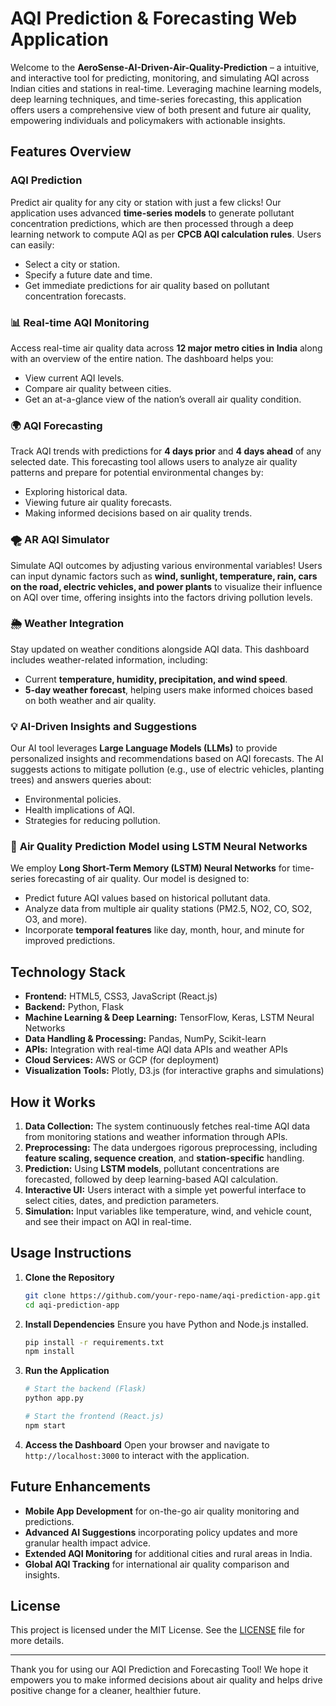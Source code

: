 # **AQI Prediction & Forecasting Web Application**

Welcome to the **AeroSense-AI-Driven-Air-Quality-Prediction** – a  intuitive, and interactive tool for predicting, monitoring, and simulating AQI across Indian cities and stations in real-time. Leveraging  machine learning models, deep learning techniques, and time-series forecasting, this application offers users a comprehensive view of both present and future air quality, empowering individuals and policymakers with actionable insights.

## **Features Overview**

### **AQI Prediction**
Predict air quality for any city or station with just a few clicks! Our application uses advanced **time-series models** to generate pollutant concentration predictions, which are then processed through a deep learning network to compute AQI as per **CPCB AQI calculation rules**. Users can easily:

- Select a city or station.
- Specify a future date and time.
- Get immediate predictions for air quality based on pollutant concentration forecasts.

### 📊 **Real-time AQI Monitoring**
Access real-time air quality data across **12 major metro cities in India** along with an overview of the entire nation. The dashboard helps you:

- View current AQI levels.
- Compare air quality between cities.
- Get an at-a-glance view of the nation’s overall air quality condition.

### 🌍 **AQI Forecasting**
Track AQI trends with predictions for **4 days prior** and **4 days ahead** of any selected date. This forecasting tool allows users to analyze air quality patterns and prepare for potential environmental changes by:

- Exploring historical data.
- Viewing future air quality forecasts.
- Making informed decisions based on air quality trends.

### 🌪️ **AR AQI Simulator**
Simulate AQI outcomes by adjusting various environmental variables! Users can input dynamic factors such as **wind, sunlight, temperature, rain, cars on the road, electric vehicles, and power plants** to visualize their influence on AQI over time, offering insights into the factors driving pollution levels.

### 🌦️ **Weather Integration**
Stay updated on weather conditions alongside AQI data. This dashboard includes weather-related information, including:

- Current **temperature, humidity, precipitation, and wind speed**.
- **5-day weather forecast**, helping users make informed choices based on both weather and air quality.

### 💡 **AI-Driven Insights and Suggestions**
Our AI tool leverages **Large Language Models (LLMs)** to provide personalized insights and recommendations based on AQI forecasts. The AI suggests actions to mitigate pollution (e.g., use of electric vehicles, planting trees) and answers queries about:

- Environmental policies.
- Health implications of AQI.
- Strategies for reducing pollution.

### 🤖 **Air Quality Prediction Model using LSTM Neural Networks**
We employ **Long Short-Term Memory (LSTM) Neural Networks** for time-series forecasting of air quality. Our model is designed to:

- Predict future AQI values based on historical pollutant data.
- Analyze data from multiple air quality stations (PM2.5, NO2, CO, SO2, O3, and more).
- Incorporate **temporal features** like day, month, hour, and minute for improved predictions.

## **Technology Stack**

- **Frontend:** HTML5, CSS3, JavaScript (React.js)
- **Backend:** Python, Flask
- **Machine Learning & Deep Learning:** TensorFlow, Keras, LSTM Neural Networks
- **Data Handling & Processing:** Pandas, NumPy, Scikit-learn
- **APIs:** Integration with real-time AQI data APIs and weather APIs
- **Cloud Services:** AWS or GCP (for deployment)
- **Visualization Tools:** Plotly, D3.js (for interactive graphs and simulations)

## **How it Works**

1. **Data Collection:** The system continuously fetches real-time AQI data from monitoring stations and weather information through APIs.
2. **Preprocessing:** The data undergoes rigorous preprocessing, including **feature scaling, sequence creation**, and **station-specific** handling.
3. **Prediction:** Using **LSTM models**, pollutant concentrations are forecasted, followed by deep learning-based AQI calculation.
4. **Interactive UI:** Users interact with a simple yet powerful interface to select cities, dates, and prediction parameters.
5. **Simulation:** Input variables like temperature, wind, and vehicle count, and see their impact on AQI in real-time.

## **Usage Instructions**

1. **Clone the Repository**
   ```bash
   git clone https://github.com/your-repo-name/aqi-prediction-app.git
   cd aqi-prediction-app
   ```

2. **Install Dependencies**
   Ensure you have Python and Node.js installed.
   ```bash
   pip install -r requirements.txt
   npm install
   ```

3. **Run the Application**
   ```bash
   # Start the backend (Flask)
   python app.py

   # Start the frontend (React.js)
   npm start
   ```

4. **Access the Dashboard**
   Open your browser and navigate to `http://localhost:3000` to interact with the application.

## **Future Enhancements**

- **Mobile App Development** for on-the-go air quality monitoring and predictions.
- **Advanced AI Suggestions** incorporating policy updates and more granular health impact advice.
- **Extended AQI Monitoring** for additional cities and rural areas in India.
- **Global AQI Tracking** for international air quality comparison and insights.

## **License**

This project is licensed under the MIT License. See the [LICENSE](./LICENSE) file for more details.

---

Thank you for using our AQI Prediction and Forecasting Tool! We hope it empowers you to make informed decisions about air quality and helps drive positive change for a cleaner, healthier future.


